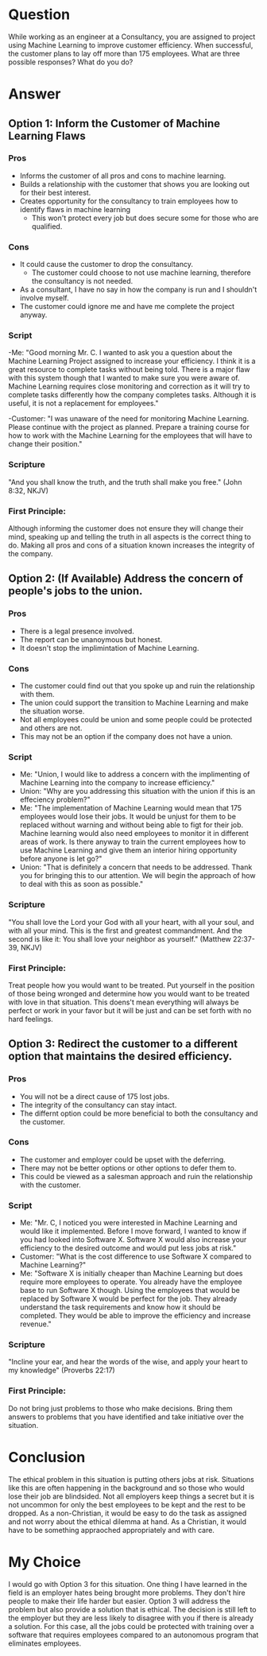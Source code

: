 # Question
While working as an engineer at a Consultancy, you are assigned to project using Machine Learning to improve customer efficiency. 
When successful, the customer plans to lay off more than 175 employees. What are three possible responses? What do you do?

# Answer
## Option 1: Inform the Customer of Machine Learning Flaws
### Pros
- Informs the customer of all pros and cons to machine learning.
- Builds a relationship with the customer that shows you are looking out for their best interest.
- Creates opportunity for the consultancy to train employees how to identify flaws in machine learning
  - This won't protect every job but does secure some for those who are qualified.

### Cons
- It could cause the customer to drop the consultancy.
  - The customer could choose to not use machine learning, therefore the consultancy is not needed.
- As a consultant, I have no say in how the company is run and I shouldn't involve myself.
- The customer could ignore me and have me complete the project anyway.

### Script
-Me: "Good morning Mr. C. I wanted to ask you a question about the Machine Learning Project assigned to increase your efficiency.
I think it is a great resource to complete tasks without being told. There is a major flaw with this system though that I wanted to 
make sure you were aware of. Machine Learning requires close monitoring and correction as it will try to complete tasks differently
how the company completes tasks. Although it is useful, it is not a replacement for employees."

-Customer: "I was unaware of the need for monitoring Machine Learning. Please continue with the project as planned. Prepare a training
course for how to work with the Machine Learning for the employees that will have to change their position."

### Scripture
"And you shall know the truth, and the truth shall make you free." (John 8:32, NKJV)

### First Principle:
Although informing the customer does not ensure they will change their mind, speaking up and telling the truth in all aspects is the 
correct thing to do. Making all pros and cons of a situation known increases the integrity of the company.

## Option 2: (If Available) Address the concern of people's jobs to the union.
### Pros
- There is a legal presence involved.
- The report can be unanoymous but honest.
- It doesn't stop the implimintation of Machine Learning.

### Cons
- The customer could find out that you spoke up and ruin the relationship with them.
- The union could support the transition to Machine Learning and make the situation worse.
- Not all employees could be union and some people could be protected and others are not.
- This may not be an option if the company does not have a union.

### Script
- Me: "Union, I would like to address a concern with the implimenting of Machine Learning into the company to increase efficiency."
- Union: "Why are you addressing this situation with the union if this is an effeciency problem?"
- Me: "The implementation of Machine Learning would mean that 175 employees would lose their jobs. It would be unjust for them to be replaced
without warning and without being able to figt for their job. Machine learning would also need employees to monitor it in different areas of work.
Is there anyway to train the current employees how to use Machine Learning and give them an interior hiring opportunity before anyone is let go?"
- Union: "That is definitely a concern that needs to be addressed. Thank you for bringing this to our attention. We will begin the approach of how
to deal with this as soon as possible."

### Scripture
"You shall love the Lord your God with all your heart, with all your soul, and with all your mind. This is the first and greatest commandment.
And the second is like it: You shall love your neighbor as yourself." (Matthew 22:37-39, NKJV)

### First Principle:
Treat people how you would want to be treated. Put yourself in the position of those being wronged and determine how you would want to be treated
with love in that situation. This doens't mean everything will always be perfect or work in your favor but it will be just and can be set forth
with no hard feelings.

## Option 3: Redirect the customer to a different option that maintains the desired efficiency.
### Pros
- You will not be a direct cause of 175 lost jobs.
- The integrity of the consultancy can stay intact.
- The differnt option could be more beneficial to both the consultancy and the customer.

### Cons
- The customer and employer could be upset with the deferring.
- There may not be better options or other options to defer them to.
- This could be viewed as a salesman approach and ruin the relationship with the customer.

### Script
- Me: "Mr. C, I noticed you were interested in Machine Learning and would like it implemented. Before I move forward, I wanted to know if you had
looked into Software X. Software X would also increase your efficiency to the desired outcome and would put less jobs at risk."
- Customer: "What is the cost difference to use Software X compared to Machine Learning?"
- Me: "Software X is initially cheaper than Machine Learning but does require more employees to operate. You already have the employee base to
run Software X though. Using the employees that would be replaced by Software X would be perfect for the job. They already understand the task
requirements and know how it should be completed. They would be able to improve the efficiency and increase revenue."

### Scripture
"Incline your ear, and hear the words of the wise, and apply your heart to my knowledge" (Proverbs 22:17)

### First Principle:
Do not bring just problems to those who make decisions. Bring them answers to problems that you have identified and take initiative over the 
situation.

# Conclusion
The ethical problem in this situation is putting others jobs at risk. Situations like this are often happening in the background and so
those who would lose their job are blindsided. Not all employers keep things a secret but it is not uncommon for only the best employees 
to be kept and the rest to be dropped. As a non-Christian, it would be easy to do the task as assigned and not worry about the ethical
dilemma at hand. As a Christian, it would have to be something appraoched appropriately and with care.

# My Choice
I would go with Option 3 for this situation. One thing I have learned in the field is an employer hates being brought more problems. They
don't hire people to make their life harder but easier. Option 3 will address the problem but also provide a solution that is ethical.
The decision is still left to the employer but they are less likely to disagree with you if there is already a solution. For this case,
all the jobs could be protected with training over a software that requires employees compared to an autonomous program that eliminates 
employees.
